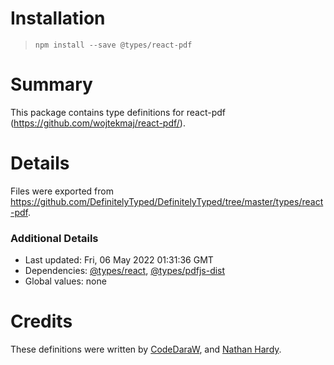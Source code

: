 # Installation
> `npm install --save @types/react-pdf`

# Summary
This package contains type definitions for react-pdf (https://github.com/wojtekmaj/react-pdf/).

# Details
Files were exported from https://github.com/DefinitelyTyped/DefinitelyTyped/tree/master/types/react-pdf.

### Additional Details
 * Last updated: Fri, 06 May 2022 01:31:36 GMT
 * Dependencies: [@types/react](https://npmjs.com/package/@types/react), [@types/pdfjs-dist](https://npmjs.com/package/@types/pdfjs-dist)
 * Global values: none

# Credits
These definitions were written by [CodeDaraW](https://github.com/CodeDaraW), and [Nathan Hardy](https://github.com/nhardy).
